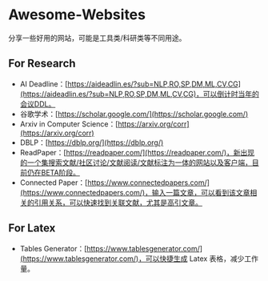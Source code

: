 # Awesome-Websites

分享一些好用的网站，可能是工具类/科研类等不同用途。

## For Research

- AI Deadline：[https://aideadlin.es/?sub=NLP,RO,SP,DM,ML,CV,CG](https://aideadlin.es/?sub=NLP,RO,SP,DM,ML,CV,CG)，可以倒计时当年的会议DDL。
- 谷歌学术：[https://scholar.google.com/](https://scholar.google.com/)
- Arxiv in Computer Science：[https://arxiv.org/corr](https://arxiv.org/corr)
- DBLP：[https://dblp.org/](https://dblp.org/)
- ReadPaper：[https://readpaper.com/](https://readpaper.com/)，新出现的一个集搜索文献/社区讨论/文献阅读/文献标注为一体的网站以及客户端，目前仍在BETA阶段。
- Connected Paper：[https://www.connectedpapers.com/](https://www.connectedpapers.com/)，输入一篇文章，可以看到该文章相关的引用关系，可以快速找到关联文献，尤其是高引文章。


## For Latex

- Tables Generator：[https://www.tablesgenerator.com/](https://www.tablesgenerator.com/)，可以快捷生成 Latex 表格，减少工作量。
